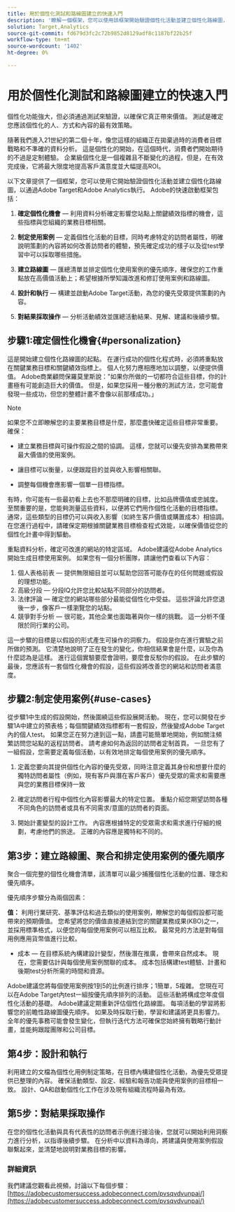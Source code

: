 ```yaml
---
title: 用於個性化測試和路線圖建立的快速入門
description: '瞭解一個框架，您可以使用該框架開始驗證個性化活動並建立個性化路線圖，以通過Adobe Target和Adobe Analytics執行。  '
solution: Target,Analytics
source-git-commit: fd679d3fc2c72b9852d8129adf8c1187bf22b25f
workflow-type: tm+mt
source-wordcount: '1402'
ht-degree: 0%

---
```


# 用於個性化測試和路線圖建立的快速入門

個性化功能強大，但必須通過測試來驗證，以確保它真正帶來價值。 測試是確定您應該個性化的人、方式和內容的最有效策略。

隨著我們進入21世紀的第二個十年，像您這樣的組織正在拋棄過時的消費者目標戰略和不準確的資料分析。 這是個性化的開始，在這個時代，消費者們開始期待的不過是定制體驗。 企業級個性化是一個複雜且不斷變化的過程，但是，在有效完成後，它將最大限度地提高客戶滿意度並大幅提高ROI。

以下文章提供了一個框架，您可以使用它開始驗證個性化活動並建立個性化路線圖，以通過Adobe Target和Adobe Analytics執行。 Adobe的快速啟動框架包括：

1. **確定個性化機會**  — 利用資料分析確定影響您站點上關鍵績效指標的機會，這些指標與您組織的業務目標相關。

1. **制定使用案例**  — 定義個性化活動的目標，同時考慮特定的訪問者屬性，明確說明策劃的內容將如何改善訪問者的體驗，預先確定成功的樣子以及從test學習中可以採取哪些措施。

1. **建立路線圖**  — 匯總清單並排定個性化使用案例的優先順序，確保您的工作重點放在高價值活動上；希望根據所學知識改進和修訂使用案例和路線圖。

1. **設計和執行**  — 構建並啟動Adobe Target活動，為您的優先受眾提供策劃的內容。

1. **對結果採取操作**  — 分析活動績效並匯總活動結果、見解、建議和後續步驟。

## 步驟1:確定個性化機會{#personalization}

這是開始建立個性化路線圖的起點。 在運行成功的個性化程式時，必須將重點放在關鍵業務目標和關鍵績效指標上。 個人化努力應相應地加以調整，以便提供價值。 Adobe商業顧問保羅莫里斯說：&quot;如果你所做的一切都符合這些目標，你的計畫極有可能創造巨大的價值。 但是，如果您採用一種分散的測試方法，您可能會發現一些成功，但您的整體計畫不會像以前那樣成功。」

>[!NOTE]
>
>如果您不立即瞭解您的主要業務目標是什麼，那麼盡快確定這些目標非常重要。 確保：


* 建立業務目標與可操作假設之間的協調。 這樣，您就可以優先安排為業務帶來最大價值的使用案例。

* 讓目標可以衡量，以便跟蹤目的並與收入影響相關聯。

* 調整每個機會應影響一個單一目標指標。

有時，你可能有一些最初看上去也不那麼明確的目標，比如品牌價值或忠誠度。 至關重要的是，您能夠測量這些資料，以便將它們用作個性化活動的目標指標。 通常，這些類型的目標仍可以與收入影響（如終生客戶價值或購置成本）相協調。在您進行過程中，請確保定期根據關鍵業務目標檢查程式效能，以確保價值從您的個性化計畫中得到驅動。

重點資料分析，確定可改進的網站的特定區域。 Adobe建議從Adobe Analytics開始生成目標使用案例。 如果您有一個分析團隊，請讓他們查看以下內容：

1. 個人表格前表 — 提供無限細目並可以幫助您回答可能存在的任何問題或假設的理想功能。
1. 高級分段 — 分段IQ允許您比較站點不同部分的訪問者。
1. 法律評論 — 確定您的網站哪些部分最能從個性化中受益。 這些評論允許您退後一步，像客戶一樣瀏覽您的站點。
1. 競爭對手分析 — 很可能，其他企業也面臨著與你一樣的挑戰。 這一分析不僅限於同行業的公司。

這一步驟的目標是以假設的形式產生可操作的洞察力。 假設是你在進行實驗之前所做的預測。 它清楚地說明了正在發生的變化，你相信結果會是什麼，以及你為什麼認為是這樣。 進行這個實驗要麼會證明，要麼會反駁你的假設。 在此步驟的最後，您應該有一套個性化機會的假設，這些假設將改善您的網站和訪問者滿意度。

## 步驟2:制定使用案例{#use-cases}

從步驟1中生成的假設開始，然後圍繞這些假設展開活動。 現在，您可以開發在步驟1A中建立的預表格；每個關鍵績效指標都有一套假設，然後變成Adobe Target內的個人test。 如果您正在努力達到這一點，請盡可能簡單地開始，例如關注頻繁訪問您站點的返程訪問者。 請考慮如何為返回的訪問者定制首頁。 一旦您有了一組假設，您需要定義每個活動，以有效地排定每個使用案例的優先順序。

1. 定義您要向其提供個性化內容的優先受眾，同時注意定義其身份和想要什麼的獨特訪問者屬性（例如，現有客戶與潛在客戶客戶）優先受眾的需求和需要應與您的業務目標保持一致

1. 確定訪問者行程中個性化內容影響最大的特定位置。 重點介紹您期望訪問各種不同角色的訪問者或具有不同需求/意圖的訪問者的頁面。

1. 開始計畫變型的設計工作。 內容應根據特定的受眾需求和需求進行仔細的規劃，考慮他們的旅途。 正確的內容應是獨特和不同的。

## 第3步：建立路線圖、聚合和排定使用案例的優先順序

聚合一個完整的個性化機會清單，該清單可以最少捕獲個性化活動的位置、理念和優先順序。

優先順序步驟分為兩個因素：

**值：** 利用行業研究、基準評估和過去類似的使用案例，瞭解您的每個假設都可能帶來的預期價值。 您希望將您的價值直接連結到您的關鍵業務成果(KBO)之一，並採用標準格式，以便您的每個使用案例可以相互比較。 最常見的方法是對每個用例應用貨幣值進行比較。

* 成本 — 在目標系統內構建設計變型，然後潛在推廣，會帶來自然成本。 現在，您需要估計與每個使用案例關聯的成本。 成本包括構建test體驗、計畫和後期test分析所需的時間和資源。

Adobe建議您將每個使用案例按1到5的比例進行排序；1簡單，5複雜。 您現在可以在Adobe Target內test一組按優先順序排列的活動。 這些活動將構成您年度個性化活動的基礎。 Adobe建議定期重新評估個性化路線圖。 每項活動的學習將影響您的前瞻性路線圖優先順序。 如果及時採取行動，學習和建議將更具影響力。 全年的優先事務可能會發生變化，但執行迭代方法可確保您始終擁有戰略行動計畫，並能夠跟蹤團隊和公司目標。

## 第4步：設計和執行

利用建立的文檔為個性化用例制定策略，在目標內構建個性化活動，為優先受眾提供已整理的內容。 確保活動類型、設定、經驗和報告功能與使用案例的目標相一致。 設計、QA和啟動個性化工作在涉及現有組織流程時最為有效。

## 第5步：對結果採取操作

在您的個性化活動與具有代表性的訪問者示例進行接洽後，您就可以開始利用洞察力進行分析，以指導後續步驟。 在分析中以資料為導向，將建議與使用案例假設聯繫起來，並清楚地說明對業務目標的影響。

### 詳細資訊

我們建議您觀看此視頻，討論以下每個步驟： [https://adobecustomersuccess.adobeconnect.com/pvsqvdvunpai/](https://adobecustomersuccess.adobeconnect.com/pvsqvdvunpai/)